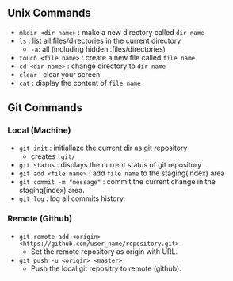 ## Unix Commands
- `mkdir <dir name>` : make a new directory called `dir name`
- `ls` : list all files/directories in the current directory
    - `-a`: all (including hidden .files/directories)
- `touch <file name>` : create a new file called `file name`
- `cd <dir name>` : change directory to `dir name`
- `clear` : clear your screen
- `cat` <file name> : display the content of `file name`



## Git Commands
### Local (Machine)
- `git init` : initialiaze the current dir as git repository
    - creates `.git/`
- `git status` : displays the current status of git repository
- `git add <file name>` : add `file name` to the staging(index) area
- `git commit -m "message"` : commit the current change in the staging(index) area.
- `git log` : log all commits history.

### Remote (Github)
- `git remote add <origin> <https://github.com/user_name/repository.git>`
	- Set the remote repository as origin with URL.
- `git push -u <origin> <master>`
	- Push the local git repositry to remote (github).








